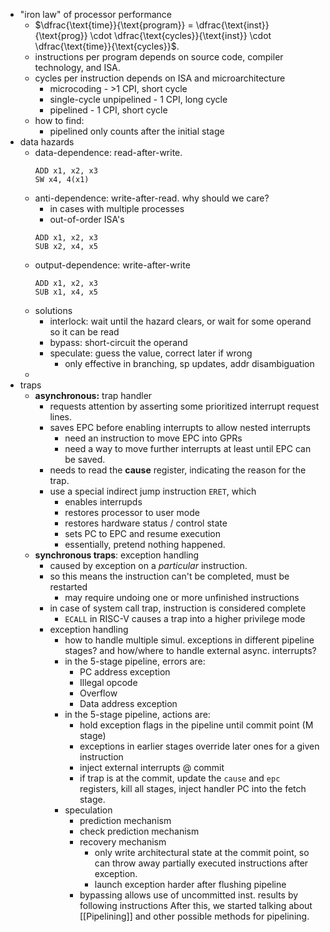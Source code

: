 * "iron law" of processor performance
	* $\dfrac{\text{time}}{\text{program}} = \dfrac{\text{inst}}{\text{prog}} \cdot \dfrac{\text{cycles}}{\text{inst}} \cdot \dfrac{\text{time}}{\text{cycles}}$.
	* instructions per program depends on source code, compiler technology, and ISA.
	* cycles per instruction depends on ISA and microarchitecture
		* microcoding - >1 CPI, short cycle
		* single-cycle unpipelined - 1 CPI, long cycle
		* pipelined - 1 CPI, short cycle
	* how to find: 
		* pipelined only counts after the initial stage
* data hazards
	* data-dependence: read-after-write.
		```
		ADD x1, x2, x3
		SW x4, 4(x1)
		```
	* anti-dependence: write-after-read. why should we care?
		* in cases with multiple processes
		* out-of-order ISA's
		```
		ADD x1, x2, x3
		SUB x2, x4, x5
		```
	* output-dependence: write-after-write
		```
		ADD x1, x2, x3
		SUB x1, x4, x5
		```
	* solutions
		* interlock: wait until the hazard clears, or wait for some operand so it can be read
		* bypass: short-circuit the operand
		* speculate: guess the value, correct later if wrong
			* only effective in branching, sp updates, addr disambiguation
	* 
* traps
	* **asynchronous:** trap handler
		* requests attention by asserting some prioritized interrupt request lines.
		* saves EPC before enabling interrupts to allow nested interrupts
			* need an instruction to move EPC into GPRs 
			* need a way to move further interrupts at least until EPC can be saved. 
		* needs to read the **cause** register, indicating the reason for the trap.
		* use a special indirect jump instruction `ERET`, which 
			* enables interrupds
			* restores processor to user mode
			* restores hardware status / control state
			* sets PC to EPC and resume execution
			* essentially, pretend nothing happened.
	* **synchronous traps**: exception handling
		* caused by exception on a *particular* instruction. 
		* so this means the instruction can't be completed, must be restarted
			* may require undoing one or more unfinished instructions
		* in case of system call trap, instruction is considered complete
			* `ECALL` in RISC-V causes a trap into a higher privilege mode
		* exception handling
			* how to handle multiple simul. exceptions in different pipeline stages? and how/where to handle external async. interrupts?
			* in the 5-stage pipeline, errors are:
				* PC address exception
				* Illegal opcode
				* Overflow
				* Data address exception
			* in the 5-stage pipeline, actions are:
				* hold exception flags in the pipeline until commit point (M stage)
				* exceptions in earlier stages override later ones for a given instruction
				* inject external interrupts @ commit
				* if trap is at the commit, update the `cause` and `epc` registers, kill all stages, inject handler PC into the fetch stage.
			* speculation
				* prediction mechanism
				* check prediction mechanism
				* recovery mechanism
					* only write architectural state at the commit point, so can throw away partially executed instructions after exception.
					* launch exception harder after flushing pipeline
				* bypassing allows use of uncommitted inst. results by following instructions
	After this, we started talking about [[Pipelining]] and other possible methods for pipelining.
